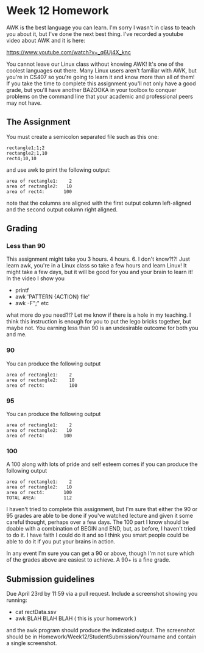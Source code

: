 # Week 12 Homework

AWK is the best language you can learn. I'm sorry I wasn't in class to teach you
about it, but I've done the next best thing. I've recorded a youtube video about
AWK and it is here:

https://www.youtube.com/watch?v=_q6Uj4X_knc

You cannot leave our Linux class without knowing AWK! It's one of the coolest
languages out there. Many Linux users aren't familiar with AWK, but you're in CS407 so 
you're going to learn it and know more than all of them! If you take the time to complete this assignment
you'll not only have a good grade, but you'll have another BAZOOKA in your toolbox to conquer problems
on the command line that your academic and professional peers may not have.

## The Assignment

You must create a semicolon separated file such as this one:

``` 
rectangle1;1;2
rectangle2;1,10
rect4;10,10
```

and use awk to print the following output:

```
area of rectangle1:    2
area of rectangle2:   10
area of rect4:       100
```

note that the columns are aligned with the first output column left-aligned and the second output column right aligned.


## Grading

### Less than 90
This assignment might take you 3 hours. 4 hours. 6. I don't know?!?! Just learn awk, you're in a Linux
class so take a few hours and learn Linux! It might take a few days, but it will be good for you and your
brain to learn it! In the video I show you
* printf
* awk 'PATTERN {ACTION} file'
* awk -F";" etc

what more do you need?!? Let me know if there is a hole in my teaching. I think this instruction is enough for you
to put the lego bricks together, but maybe not. You earning less than 90 is an undesirable outcome for both you and me.

### 90
You can produce the following output

```
area of rectangle1:    2
area of rectangle2:    10
area of rect4:         100
```

### 95
You can produce the following output

```
area of rectangle1:    2
area of rectangle2:   10
area of rect4:       100
```

### 100
A 100 along with lots of pride and self esteem comes if you can produce the following output

```
area of rectangle1:    2
area of rectangle2:   10
area of rect4:       100
TOTAL AREA:          112
```

I haven't tried to complete this assignment, but I'm sure that either the 90 or 95 grades are able to be done if you've watched
lecture and given it some careful thought, perhaps over a few days. The 100 part I know should be doable with a combination of BEGIN and END, but, as before, I haven't tried to do it. I have faith I could do it and so I think you smart people could be able to do it if you put your brains in action.

In any event I'm sure you can get a 90 or above, though I'm not sure which of the grades above are easiest to achieve. A 90+ is a fine grade.

## Submission guidelines

Due April 23rd by 11:59 via a pull request. Include a screenshot showing you running:
* cat rectData.ssv
* awk BLAH BLAH BLAH ( this is your homework )

and the awk program should produce the indicated output. The screenshot should be in Homework/Week12/StudentSubmission/Yourname and contain a single screenshot.

